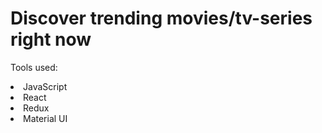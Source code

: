 # Discover trending movies/tv-series right now

Tools used:
<li>JavaScript</li>
<li>React</li>
<li>Redux</li>
<li>Material UI</li>



    

